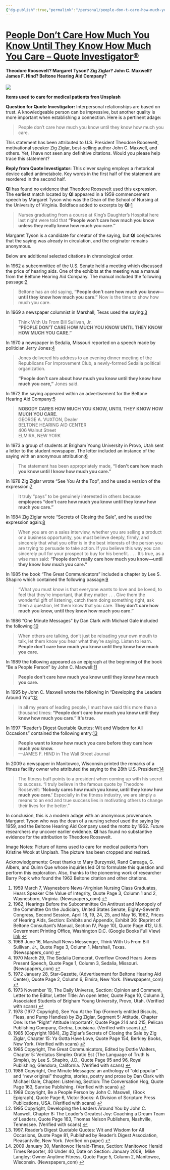 ```yaml
---
{"dg-publish":true,"permalink":"/personal/people-don-t-care-how-much-you-know-until-they-know-how-much-you-care/","tags":["mantra","Paula"],"created":"2024-12-20 9:12:42 am","updated":"2024-12-20 9:12:50 am"}
---
```


# [People Don’t Care How Much You Know Until They Know How Much You Care – Quote Investigator®](https://quoteinvestigator.com/2024/07/04/know-care/)

#### **Theodore Roosevelt? Margaret Tyson? Zig Ziglar? John C. Maxwell? James F. Hind? Beltone Hearing Aid Company?**

[![](https://quoteinvestigator.com/wp-content/uploads/2024/07/medequip07-1024x773.jpg)](https://quoteinvestigator.com/wp-content/uploads/2024/07/medequip07.jpg)

**Items used to care for medical patients fron Unsplash**

**Question for Quote Investigator:** Interpersonal relationships are based on trust. A knowledgeable person can be impressive, but another quality is more important when establishing a connection. Here is a pertinent adage:

> People don’t care how much you know until they know how much you care.

This statement has been attributed to U.S. President Theodore Roosevelt, motivational speaker Zig Ziglar, best-selling author John C. Maxwell, and others. Yet, I have not seen any definitive citations. Would you please help trace this statement?

**Reply from Quote Investigator:** This clever saying employs a rhetorical device called antimetabole. Key words in the first half of the statement are reordered in the second half.

**QI** has found no evidence that Theodore Roosevelt used this expression. The earliest match located by **QI** appeared in a 1959 commencement speech by Margaret Tyson who was the Dean of the School of Nursing at the University of Virginia. Boldface added to excerpts by **QI:**[1](https://quoteinvestigator.com/2024/07/04/know-care/#340847a3-8229-4712-8f05-b3d7835df66a)

> Nurses graduating from a course at King’s Daughter’s Hospital here last night were told that **“People won’t care how much you know unless they really know how much you care.”**

Margaret Tyson is a candidate for creator of the saying, but **QI** conjectures that the saying was already in circulation, and the originator remains anonymous.

Below are additional selected citations in chronological order.

In 1962 a subcommittee of the U.S. Senate held a meeting which discussed the price of hearing aids. One of the exhibits at the meeting was a manual from the Beltone Hearing Aid Company. The manual included the following passage:[2](https://quoteinvestigator.com/2024/07/04/know-care/#34f580f7-8306-4d29-ad6b-49d2f01bb0a6)

> Beltone has an old saying, **“People don’t care how much you know—until they know how much you care.”** Now is the time to show how much you care.

In 1969 a newspaper columnist in Marshall, Texas used the saying:[3](https://quoteinvestigator.com/2024/07/04/know-care/#ef55a970-9b92-487d-8412-00cfb5102d15)

> Think With Us From Bill Sullivan, Jr.  
> **“PEOPLE DON’T CARE HOW MUCH YOU KNOW UNTIL THEY KNOW HOW MUCH YOU CARE.”**

In 1970 a newspaper in Sedalia, Missouri reported on a speech made by politician Jerry Jones:[4](https://quoteinvestigator.com/2024/07/04/know-care/#dc4d0cba-3753-4885-8954-c86149ead9b4)

> Jones delivered his address to an evening dinner meeting of the Republicans For Improvement Club, a newly-formed Sedalia political organization.
> 
> **“People don’t care about how much you know until they know how much you care,”** Jones said.

In 1972 the saying appeared within an advertisement for the Beltone Hearing Aid Company:[5](https://quoteinvestigator.com/2024/07/04/know-care/#9061cb3e-2d14-43d9-86d4-7d3f3002bedd)

> **NOBODY CARES HOW MUCH YOU KNOW, UNTIL THEY KNOW HOW MUCH YOU CARE.**  
> GEORGE A. VUXTON, Dealer  
> BELTONE HEARING AID CENTER  
> 406 Walnut Street  
> ELMIRA, NEW YORK

In 1973 a group of students at Brigham Young University in Provo, Utah sent a letter to the student newspaper. The letter included an instance of the saying with an anonymous attribution:[6](https://quoteinvestigator.com/2024/07/04/know-care/#b03cdf3c-566c-48f2-9a4a-2adde85794ad)

> The statement has been appropriately made, **“I don’t care how much you know until I know how much you care.”**

In 1978 Zig Ziglar wrote “See You At the Top”, and he used a version of the expression:[7](https://quoteinvestigator.com/2024/07/04/know-care/#4863bae6-5f49-47f7-a906-238bd5ddc0be)

> It truly “pays” to be genuinely interested in others because **employees “don’t care how much you know until they know how much you care.”**

In 1984 Zig Ziglar wrote “Secrets of Closing the Sale”, and he used the expression again:[8](https://quoteinvestigator.com/2024/07/04/know-care/#b84688e6-d554-4406-9fd5-2c51b558ba15)

> When you are on a sales interview, whether you are selling a product or a business opportunity, you must believe deeply, firmly, and sincerely that what you offer is in the best interests of the person you are trying to persuade to take action. If you believe this way you can sincerely pull for your prospect to buy for his benefit. . . . It’s true, as a wise man said: **“People don’t really care how much you know—until they know how much you care.”**

In 1985 the book “The Great Communicators” included a chapter by Lee S. Shapiro which contained the following passage:[9](https://quoteinvestigator.com/2024/07/04/know-care/#84e9b705-75f8-4a7b-bf7b-6d5a356a39cd)

> “What you must know is that everyone wants to love and be loved, to feel that they’re important, that they matter . . . Give them the wonderful gift of listening, catch them doing something right, ask them a question, let them know that you care. **They don’t care how much you know, until they know how much you care.”**

In 1986 “One Minute Messages” by Dan Clark with Michael Gale included the following:[10](https://quoteinvestigator.com/2024/07/04/know-care/#7b26a001-fdde-4d90-b664-9e038f758e6d)

> When others are talking, don’t just be reloading your own mouth to talk, let them know you hear what they’re saying. Listen to learn. **People don’t care how much you know until they know how much you care.**

In 1989 the following appeared as an epigraph at the beginning of the book “Be a People Person” by John C. Maxwell:[11](https://quoteinvestigator.com/2024/07/04/know-care/#4f74abc6-fb6f-4333-801c-24539780221d)

> **People don’t care how much you know until they know how much you care.**

In 1995 by John C. Maxwell wrote the following in “Developing the Leaders Around You”:[12](https://quoteinvestigator.com/2024/07/04/know-care/#e3ed4424-7537-4e76-8a30-2968d956ecc6)

> In all my years of leading people, I must have said this more than a thousand times: **“People don’t care how much you know until they know how much you care.” It’s true.**

In 1997 “Reader’s Digest Quotable Quotes: Wit and Wisdom for All Occasions” contained the following entry:[13](https://quoteinvestigator.com/2024/07/04/know-care/#989ba833-4bc2-486e-98f0-bb2575272cef)

> **People want to know how much you care before they care how much you know.**  
> —JAMES F. HIND in The Wall Street Journal

In 2009 a newspaper in Manitowoc, Wisconsin printed the remarks of a fitness facility owner who attributed the saying to the 28th U.S. President:[14](https://quoteinvestigator.com/2024/07/04/know-care/#f7778e07-7f59-4e52-a31a-8d207066d6a0)

> The fitness buff points to a president when coming up with his secret to success. “I truly believe in the famous quote by Theodore Roosevelt: **‘Nobody cares how much you know, until they know how much you care.’** Especially in the fitness industry, we are simply a means to an end and true success lies in motivating others to change their lives for the better.”

In conclusion, this is a modern adage with an anonymous provenance. Margaret Tyson who was the dean of a nursing school used the saying by 1959, and the Beltone Hearing Aid Company used the motto by 1962. Future researchers my uncover earlier evidence. **QI** has found no substantive evidence for the attribution to Theodore Roosevelt.

Image Notes: Picture of items used to care for medical patients from Kristine Wook at Unplash. The picture has been cropped and resized.

Acknowledgements: Great thanks to Mary Burzynski, Rand Careaga, G. Albers, and Quinn Que whose inquiries led QI to formulate this question and perform this exploration. Also, thanks to the pioneering work of researcher Barry Popik who found the 1962 Beltone citation and other citations.

1.  1959 March 7, Waynesboro News-Virginian Nursing Class Graduates, Hears Speaker Cite Value of Integrity, Quote Page 3, Column 1 and 2, Waynesboro, Virginia. (Newspapers\_com) [↩︎](https://quoteinvestigator.com/2024/07/04/know-care/#340847a3-8229-4712-8f05-b3d7835df66a-link)
2.  1962, Hearings Before the Subcommittee On Antitrust and Monopoly of the Committee On the Judiciary, United States Senate, Eighty-Seventh Congress, Second Session, April 18, 19, 24, 25, and May 16, 1962, Prices of Hearing Aids, Section: Exhibits and Appendix, Exhibit 36: (Reprint of Beltone Consultant’s Manual, Section IV, Page 10), Quote Page 412, U.S. Government Printing Office, Washington D.C. (Google Books Full View) [link](https://books.google.com/books?id=q0WVJ83GqnwC&q=%22until+they+know%22#v=snippet&) [↩︎](https://quoteinvestigator.com/2024/07/04/know-care/#34f580f7-8306-4d29-ad6b-49d2f01bb0a6-link)
3.  1969 June 16, Marshall News Messenger, Think With Us From Bill Sullivan, Jr., Quote Page 3, Column 1, Marshall, Texas. (Newspapers\_com) [↩︎](https://quoteinvestigator.com/2024/07/04/know-care/#ef55a970-9b92-487d-8412-00cfb5102d15-link)
4.  1970 March 29, The Sedalia Democrat, Overflow Crowd Hears Jones Present Speech, Quote Page 1, Column 3, Sedalia, Missouri. (Newspapers\_com) [↩︎](https://quoteinvestigator.com/2024/07/04/know-care/#dc4d0cba-3753-4885-8954-c86149ead9b4-link)
5.  1972 January 28, Star-Gazette, (Advertisement for Beltone Hearing Aid Center), Quote Page 2, Column 6, Elmira, New York. (Newspapers\_com) [↩︎](https://quoteinvestigator.com/2024/07/04/know-care/#9061cb3e-2d14-43d9-86d4-7d3f3002bedd-link)
6.  1973 November 19, The Daily Universe, Section: Opinion and Comment, Letter to the Editor, Letter Title: An open letter, Quote Page 10, Column 3, Associated Students of Brigham Young University, Provo, Utah. (Verified with scans) [↩︎](https://quoteinvestigator.com/2024/07/04/know-care/#b03cdf3c-566c-48f2-9a4a-2adde85794ad-link)
7.  1978 (1977 Copyright), See You At the Top (Formerly entitled Biscuits, Fleas, and Pump Handles) by Zig Ziglar, Segment 5: Attitude, Chapter One: Is the “Right” Attitude Important?, Quote Page 214 and 215, Pelican Publishing Company, Gretna, Louisiana. (Verified with scans) [↩︎](https://quoteinvestigator.com/2024/07/04/know-care/#4863bae6-5f49-47f7-a906-238bd5ddc0be-link)
8.  1985 (Copyright 1984), Zig Ziglar’s Secrets of Closing the Sale by Zig Ziglar, Chapter 15: Ya Gotta Have Love, Quote Page 154, Berkley Books, New York. (Verified with scans) [↩︎](https://quoteinvestigator.com/2024/07/04/know-care/#b84688e6-d554-4406-9fd5-2c51b558ba15-link)
9.  1985 Copyright, The Great Communicators, Edited by Dottie Walters, Chapter 5: Veritatus Simplex Oratio Est (The Language of Truth Is Simple), by Lee S. Shapiro, J.D., Quote Page 95 and 96, Royal Publishing, Glendora, California. (Verified with scans) [↩︎](https://quoteinvestigator.com/2024/07/04/know-care/#84e9b705-75f8-4a7b-bf7b-6d5a356a39cd-link)
10.  1986 Copyright, One Minute Messages: an anthology of “old popular” and “new original” thoughts, stories, poetry and prose by Dan Clark with Michael Gale, Chapter: Listening, Section: The Conversation Hog, Quote Page 163, Sunrise Publishing. (Verified with scans) [↩︎](https://quoteinvestigator.com/2024/07/04/know-care/#7b26a001-fdde-4d90-b664-9e038f758e6d-link)
11.  1989 Copyright, Be a People Person by John C. Maxwell, (Book Epigraph), Quote Page 6, Victor Books: A Division of Scripture Press Publications, USA. (Verified with scans) [↩︎](https://quoteinvestigator.com/2024/07/04/know-care/#4f74abc6-fb6f-4333-801c-24539780221d-link)
12.  1995 Copyright, Developing the Leaders Around You by John C. Maxwell, Chapter 8: The Leader’s Greatest Joy: Coaching a Dream Team of Leaders, Quote Page 163, Thomas Nelson Publishers, Nashville, Tennessee. (Verified with scans) [↩︎](https://quoteinvestigator.com/2024/07/04/know-care/#e3ed4424-7537-4e76-8a30-2968d956ecc6-link)
13.  1997, Reader’s Digest Quotable Quotes: Wit and Wisdom for All Occasions, Quote Page 81, Published by Reader’s Digest Association, Pleasantville, New York. (Verified on paper) [↩︎](https://quoteinvestigator.com/2024/07/04/know-care/#989ba833-4bc2-486e-98f0-bb2575272cef-link)
14.  2009 January 30, Manitowoc Herald-Times, Section: Manitowoc Herald Times Reporter, 40 Under 40, Date on Section: January 2009,  Mike Langley: Owner Anytime Fitness, Quote Page 5, Column 2, Manitowoc, Wisconsin. (Newspapers\_com) [↩︎](https://quoteinvestigator.com/2024/07/04/know-care/#f7778e07-7f59-4e52-a31a-8d207066d6a0-link)